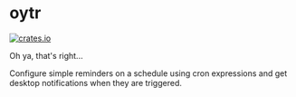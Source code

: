 # oytr

[![crates.io](https://img.shields.io/crates/v/oytr)](https://crates.io/crates/oytr)

Oh ya, that's right...

Configure simple reminders on a schedule using cron expressions and get desktop notifications when they are triggered.
